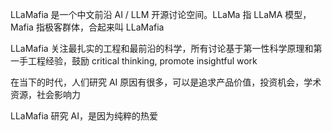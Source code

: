 LLaMafia 是一个中文前沿 AI / LLM 开源讨论空间。LLaMa 指 LLaMA 模型， Mafia 指极客群体，合起来叫 LLaMafia

LLaMafia 关注最扎实的工程和最前沿的科学，所有讨论基于第一性科学原理和第一手工程经验，鼓励 critical thinking, promote insightful work

在当下的时代，人们研究 AI 原因有很多，可以是追求产品价值，投资机会，学术资源，社会影响力

LLaMafia 研究 AI，是因为纯粹的热爱
